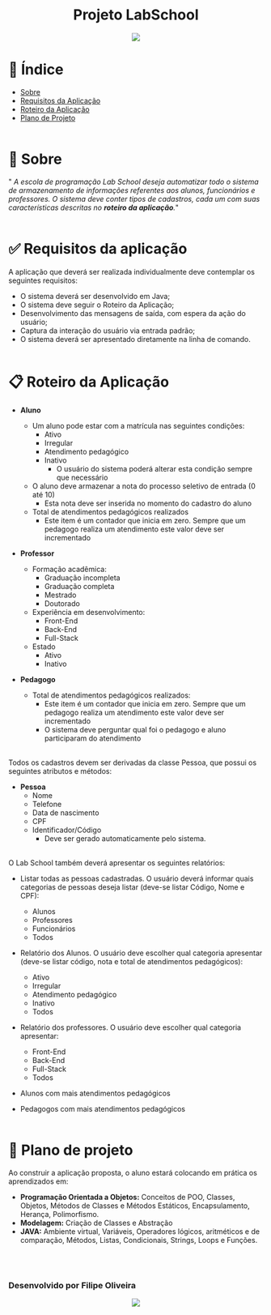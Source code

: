 <h1 align='center'> Projeto LabSchool</h1>
<div align='center'>
    <a href='https://www.java.com/en/'>
        <img src='https://img.shields.io/badge/java-%23ED8B00.svg?style=for-the-badge&logo=openjdk&logoColor=white'>
        </img>
    </a>
</div>

# 📰 Índice

- [Sobre](#-Sobre)
- [Requisitos da Aplicação](#-Requisitos-da-Aplicação)
- [Roteiro da Aplicação](#-Roteiro-da-Aplicação)
- [Plano de Projeto](#-Plano-de-Projeto)
<br></br>

# 📃 Sobre
" *A escola de programação Lab School deseja automatizar todo o sistema de armazenamento de informações referentes aos alunos, funcionários e professores. O sistema deve conter tipos de cadastros, cada um com suas características descritas no **roteiro da aplicação**.*"
<br></br>

# ✅ Requisitos da aplicação
A aplicação que deverá ser realizada individualmente deve contemplar os seguintes requisitos:
- O sistema deverá ser desenvolvido em Java;
- O sistema deve seguir o Roteiro da Aplicação;
- Desenvolvimento das mensagens de saída, com espera da ação do usuário;
- Captura da interação do usuário via entrada padrão;
- O sistema deverá ser apresentado diretamente na linha de comando.
<br></br>

# 📋 Roteiro da Aplicação
- **Aluno**
    - Um aluno pode estar com a matrícula nas seguintes condições:
        - Ativo
        - Irregular
        - Atendimento pedagógico
        - Inativo
            - O usuário do sistema poderá alterar esta condição sempre que necessário
    - O aluno deve armazenar a nota do processo seletivo de entrada (0 até 10)
        - Esta nota deve ser inserida no momento do cadastro do aluno
    - Total de atendimentos pedagógicos realizados
        - Este item é um contador que inicia em zero. Sempre que um pedagogo realiza um atendimento este valor deve ser incrementado

- **Professor**
    - Formação acadêmica:
        - Graduação incompleta
        - Graduação completa
        - Mestrado
        - Doutorado
    -   Experiência em desenvolvimento:
        - Front-End
        - Back-End
        - Full-Stack
    - Estado
        -   Ativo
        -   Inativo

- **Pedagogo**
    - Total de atendimentos pedagógicos realizados:
        - Este item é um contador que inicia em zero. Sempre que um pedagogo realiza um atendimento este valor deve ser incrementado
        - O sistema deve perguntar qual foi o pedagogo e aluno participaram do atendimento
<br></br>

Todos os cadastros devem ser derivadas da classe Pessoa, que possui os seguintes atributos e métodos:
- **Pessoa**
    - Nome
    - Telefone
    - Data de nascimento
    - CPF
    - Identificador/Código
        - Deve ser gerado automaticamente pelo sistema.
<br></br>

O Lab School também deverá apresentar os seguintes relatórios:

- Listar todas as pessoas cadastradas. O usuário deverá informar quais categorias de pessoas deseja listar (deve-se listar Código, Nome e CPF):
    - Alunos
    - Professores
    - Funcionários
    - Todos

- Relatório dos Alunos. O usuário deve escolher qual categoria apresentar  (deve-se listar código, nota e total de atendimentos pedagógicos):
    - Ativo
    - Irregular
    - Atendimento pedagógico
    - Inativo
    - Todos

- Relatório dos professores. O usuário deve escolher qual categoria apresentar:
    - Front-End
    - Back-End
    - Full-Stack
    - Todos

- Alunos com mais atendimentos pedagógicos
- Pedagogos com mais atendimentos pedagógicos
<br></br>

# 💭 Plano de projeto

Ao construir a aplicação proposta, o aluno estará colocando em prática os aprendizados em:
- **Programação Orientada a Objetos:** Conceitos de POO, Classes, Objetos, Métodos de Classes e Métodos Estáticos, Encapsulamento, Herança, Polimorfismo.
- **Modelagem:** Criação de Classes e Abstração
- **JAVA:** Ambiente virtual, Variáveis, Operadores lógicos, aritméticos e de comparação, Métodos, Listas, Condicionais, Strings, Loops e Funções.

<br></br>
### Desenvolvido por **Filipe Oliveira** 
<div align="center">
<a href='https://www.linkedin.com/in/faosoliveira/'>
    <img src='https://img.shields.io/badge/linkedin-%230077B5.svg?style=for-the-badge&logo=linkedin&logoColor=white'></img></a></div>





